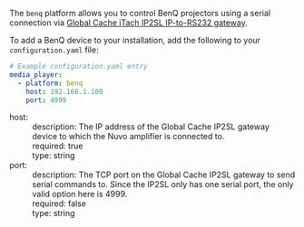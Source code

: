 
The `benq` platform allows you to control BenQ projectors using a serial connection via [Global Cache iTach IP2SL IP-to-RS232 gateway](https://www.globalcache.com/products/itach/ip2slspecs/).

To add a BenQ device to your installation, add the following to your `configuration.yaml` file:

```yaml
# Example configuration.yaml entry
media_player:
  - platform: benq
    host: 192.168.1.100
    port: 4999
```

<dl>	
  <dt>host:</dt>
  <dd>description: The IP address of the Global Cache IP2SL gateway device to which the Nuvo amplifier is connected to.</dd> 
  <dd>required: true</dd>
  <dd>type: string</dd>
  <dt>port:</dt>
  <dd>description: The TCP port on the Global Cache IP2SL gateway to send serial commands to. Since the IP2SL only has one serial port, the only valid option here is 4999. </dd>
  <dd>required: false</dd>
  <dd>type: string</dd>
